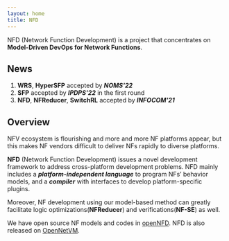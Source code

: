 ```yaml
---
layout: home
title: NFD
---
```


NFD (Network Function Development) is a project that concentrates on **Model-Driven DevOps for Network Functions**. 

## News
1. **WRS**, **HyperSFP** accepted by ***NOMS'22***
2. **SFP** accepted by ***IPDPS'22*** in the first round
3. **NFD**, **NFReducer**, **SwitchRL** accepted by ***INFOCOM'21***

## Overview 

NFV ecosystem is flourishing and more and more NF platforms appear, but this makes NF vendors difficult to deliver NFs rapidly to diverse platforms. 

**NFD** (Network Function Development) issues a novel development framework to address cross-platform development problems. NFD mainly includes a ***platform-independent language*** to program NFs’ behavior models, and a ***compiler*** with interfaces to develop platform-specific plugins. 

Moreover, NF development using our model-based method can greatly facilitate logic optimizations(**NFReducer**) and verifications(**NF-SE**) as well.


We have open source NF models and codes in [openNFD](https://github.com/openNFD/NFD). NFD is also released on [OpenNetVM](https://github.com/sdnfv/openNetVM/tree/master/examples/NFD).
